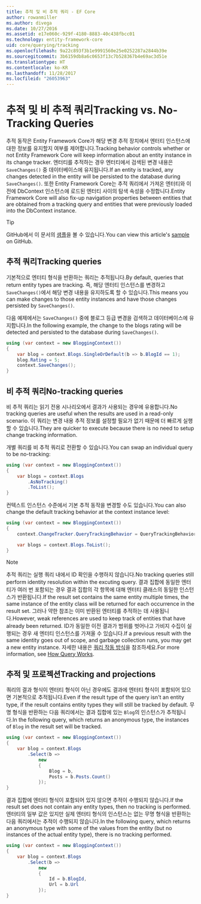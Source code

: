```yaml
---
title: 추적 및 비 추적 쿼리 - EF Core
author: rowanmiller
ms.author: divega
ms.date: 10/27/2016
ms.assetid: e17e060c-929f-4180-8883-40c438fbcc01
ms.technology: entity-framework-core
uid: core/querying/tracking
ms.openlocfilehash: 9a22c893f3b1e9991560e25e0252287a2844b39e
ms.sourcegitcommit: 3b6159db8a6c0653f13c7b528367b4e69ac3d51e
ms.translationtype: HT
ms.contentlocale: ko-KR
ms.lasthandoff: 11/28/2017
ms.locfileid: "26053963"
---
```

# <a name="tracking-vs-no-tracking-queries"></a><span data-ttu-id="73df8-102">추적 및 비 추적 쿼리</span><span class="sxs-lookup"><span data-stu-id="73df8-102">Tracking vs. No-Tracking Queries</span></span>

<span data-ttu-id="73df8-103">추적 동작은 Entity Framework Core가 해당 변경 추적 장치에서 엔터티 인스턴스에 대한 정보를 유지할지 여부를 제어합니다.</span><span class="sxs-lookup"><span data-stu-id="73df8-103">Tracking behavior controls whether or not Entity Framework Core will keep information about an entity instance in its change tracker.</span></span> <span data-ttu-id="73df8-104">엔터티를 추적하는 경우 엔터티에서 검색된 변경 내용은 `SaveChanges()` 중 데이터베이스에 유지됩니다.</span><span class="sxs-lookup"><span data-stu-id="73df8-104">If an entity is tracked, any changes detected in the entity will be persisted to the database during `SaveChanges()`.</span></span> <span data-ttu-id="73df8-105">또한 Entity Framework Core는 추적 쿼리에서 가져온 엔터티와 이전에 DbContext 인스턴스에 로드된 엔터티 사이의 탐색 속성을 수정합니다.</span><span class="sxs-lookup"><span data-stu-id="73df8-105">Entity Framework Core will also fix-up navigation properties between entities that are obtained from a tracking query and entities that were previously loaded into the DbContext instance.</span></span>

> [!TIP]  
> <span data-ttu-id="73df8-106">GitHub에서 이 문서의 [샘플](https://github.com/aspnet/EntityFramework.Docs/tree/master/samples/core/Querying)을 볼 수 있습니다.</span><span class="sxs-lookup"><span data-stu-id="73df8-106">You can view this article's [sample](https://github.com/aspnet/EntityFramework.Docs/tree/master/samples/core/Querying) on GitHub.</span></span>

## <a name="tracking-queries"></a><span data-ttu-id="73df8-107">추적 쿼리</span><span class="sxs-lookup"><span data-stu-id="73df8-107">Tracking queries</span></span>

<span data-ttu-id="73df8-108">기본적으로 엔터티 형식을 반환하는 쿼리는 추적됩니다.</span><span class="sxs-lookup"><span data-stu-id="73df8-108">By default, queries that return entity types are tracking.</span></span> <span data-ttu-id="73df8-109">즉, 해당 엔터티 인스턴스를 변경하고 `SaveChanges()`에서 해당 변경 내용을 유지하도록 할 수 있습니다.</span><span class="sxs-lookup"><span data-stu-id="73df8-109">This means you can make changes to those entity instances and have those changes persisted by `SaveChanges()`.</span></span>

<span data-ttu-id="73df8-110">다음 예제에서는 `SaveChanges()` 중에 블로그 등급 변경을 검색하고 데이터베이스에 유지합니다.</span><span class="sxs-lookup"><span data-stu-id="73df8-110">In the following example, the change to the blogs rating will be detected and persisted to the database during `SaveChanges()`.</span></span>

<!-- [!code-csharp[Main](samples/core/Querying/Querying/Tracking/Sample.cs)] -->
``` csharp
using (var context = new BloggingContext())
{
    var blog = context.Blogs.SingleOrDefault(b => b.BlogId == 1);
    blog.Rating = 5;
    context.SaveChanges();
}
```

## <a name="no-tracking-queries"></a><span data-ttu-id="73df8-111">비 추적 쿼리</span><span class="sxs-lookup"><span data-stu-id="73df8-111">No-tracking queries</span></span>

<span data-ttu-id="73df8-112">비 추적 쿼리는 읽기 전용 시나리오에서 결과가 사용되는 경우에 유용합니다.</span><span class="sxs-lookup"><span data-stu-id="73df8-112">No tracking queries are useful when the results are used in a read-only scenario.</span></span> <span data-ttu-id="73df8-113">이 쿼리는 변경 내용 추적 정보를 설정할 필요가 없기 때문에 더 빠르게 실행할 수 있습니다.</span><span class="sxs-lookup"><span data-stu-id="73df8-113">They are quicker to execute because there is no need to setup change tracking information.</span></span>

<span data-ttu-id="73df8-114">개별 쿼리를 비 추적 쿼리로 전환할 수 있습니다.</span><span class="sxs-lookup"><span data-stu-id="73df8-114">You can swap an individual query to be no-tracking:</span></span>

<!-- [!code-csharp[Main](samples/core/Querying/Querying/Tracking/Sample.cs?highlight=4)] -->
``` csharp
using (var context = new BloggingContext())
{
    var blogs = context.Blogs
        .AsNoTracking()
        .ToList();
}
```

<span data-ttu-id="73df8-115">컨텍스트 인스턴스 수준에서 기본 추적 동작을 변경할 수도 있습니다.</span><span class="sxs-lookup"><span data-stu-id="73df8-115">You can also change the default tracking behavior at the context instance level:</span></span>

<!-- [!code-csharp[Main](samples/core/Querying/Querying/Tracking/Sample.cs?highlight=3)] -->
``` csharp
using (var context = new BloggingContext())
{
    context.ChangeTracker.QueryTrackingBehavior = QueryTrackingBehavior.NoTracking;

    var blogs = context.Blogs.ToList();
}
```

> [!NOTE]  
> <span data-ttu-id="73df8-116">추적 쿼리는 실행 쿼리 내에서 ID 확인을 수행하지 않습니다.</span><span class="sxs-lookup"><span data-stu-id="73df8-116">No tracking queries still perform identity resolution within the excuting query.</span></span> <span data-ttu-id="73df8-117">결과 집합에 동일한 엔터티가 여러 번 포함되는 경우 결과 집합의 각 항목에 대해 엔터티 클래스의 동일한 인스턴스가 반환됩니다.</span><span class="sxs-lookup"><span data-stu-id="73df8-117">If the result set contains the same entity multiple times, the same instance of the entity class will be returned for each occurrence in the result set.</span></span> <span data-ttu-id="73df8-118">그러나 약한 참조는 이미 반환된 엔터티를 추적하는 데 사용됩니다.</span><span class="sxs-lookup"><span data-stu-id="73df8-118">However, weak references are used to keep track of entities that have already been returned.</span></span> <span data-ttu-id="73df8-119">ID가 동일한 이전 결과가 범위를 벗어나고 가비지 수집이 실행되는 경우 새 엔터티 인스턴스를 가져올 수 있습니다.</span><span class="sxs-lookup"><span data-stu-id="73df8-119">If a previous result with the same identity goes out of scope, and garbage collection runs, you may get a new entity instance.</span></span> <span data-ttu-id="73df8-120">자세한 내용은 [쿼리 작동 방식](overview.md)을 참조하세요.</span><span class="sxs-lookup"><span data-stu-id="73df8-120">For more information, see [How Query Works](overview.md).</span></span>

## <a name="tracking-and-projections"></a><span data-ttu-id="73df8-121">추적 및 프로젝션</span><span class="sxs-lookup"><span data-stu-id="73df8-121">Tracking and projections</span></span>

<span data-ttu-id="73df8-122">쿼리의 결과 형식이 엔터티 형식이 아닌 경우에도 결과에 엔터티 형식이 포함되어 있으면 기본적으로 추적됩니다.</span><span class="sxs-lookup"><span data-stu-id="73df8-122">Even if the result type of the query isn't an entity type, if the result contains entity types they will still be tracked by default.</span></span> <span data-ttu-id="73df8-123">무명 형식을 반환하는 다음 쿼리에서는 결과 집합에 있는 `Blog`의 인스턴스가 추적됩니다.</span><span class="sxs-lookup"><span data-stu-id="73df8-123">In the following query, which returns an anonymous type, the instances of `Blog` in the result set will be tracked.</span></span>

<!-- [!code-csharp[Main](samples/core/Querying/Querying/Tracking/Sample.cs?highlight=7)] -->
``` csharp
using (var context = new BloggingContext())
{
    var blog = context.Blogs
        .Select(b =>
            new
            {
                Blog = b,
                Posts = b.Posts.Count()
            });
}
```

<span data-ttu-id="73df8-124">결과 집합에 엔터티 형식이 포함되어 있지 않으면 추적이 수행되지 않습니다.</span><span class="sxs-lookup"><span data-stu-id="73df8-124">If the result set does not contain any entity types, then no tracking is performed.</span></span> <span data-ttu-id="73df8-125">엔터티의 일부 값은 있지만 실제 엔터티 형식의 인스턴스는 없는 무명 형식을 반환하는 다음 쿼리에서는 추적이 수행되지 않습니다.</span><span class="sxs-lookup"><span data-stu-id="73df8-125">In the following query, which returns an anonymous type with some of the values from the entity (but no instances of the actual entity type), there is no tracking performed.</span></span>

<!-- [!code-csharp[Main](samples/core/Querying/Querying/Tracking/Sample.cs)] -->
``` csharp
using (var context = new BloggingContext())
{
    var blog = context.Blogs
        .Select(b =>
            new
            {
                Id = b.BlogId,
                Url = b.Url
            });
}
```
